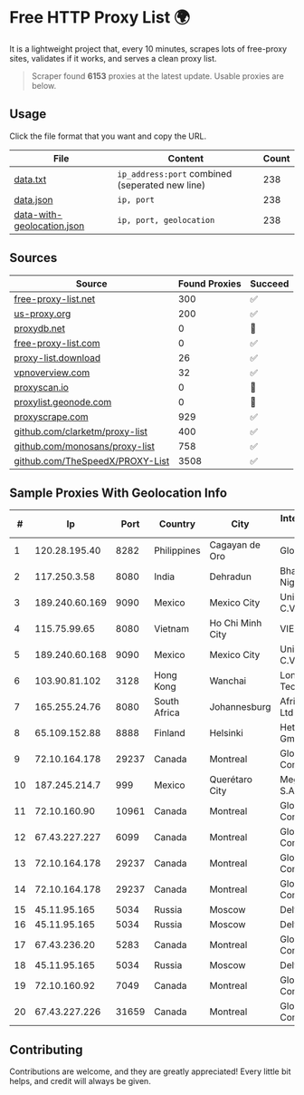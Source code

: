 
# Free HTTP Proxy List 🌍

It is a lightweight project that, every 10 minutes, scrapes lots of free-proxy sites, validates if it works, and serves a clean proxy list.


> Scraper found **6153** proxies at the latest update. Usable proxies are below.

## Usage

Click the file format that you want and copy the URL.


|File|Content|Count|
|----|-------|-----|
|[data.txt](https://raw.githubusercontent.com/themiralay/Proxy-List-World/master/data.txt)|`ip_address:port` combined (seperated new line)|238|
|[data.json](https://raw.githubusercontent.com/themiralay/Proxy-List-World/master/data.json)|`ip, port`|238|
|[data-with-geolocation.json](https://raw.githubusercontent.com/themiralay/Proxy-List-World/master/data-with-geolocation.json)|`ip, port, geolocation`|238|

## Sources

|Source|Found Proxies|Succeed|
|------|-------------|-------|
|[free-proxy-list.net](https://free-proxy-list.net)|300|✅|
|[us-proxy.org](https://www.us-proxy.org)|200|✅|
|[proxydb.net](http://proxydb.net)|0|🚫|
|[free-proxy-list.com](https://free-proxy-list.com/?page=&port=&type%5B%5D=http&type%5B%5D=https&up_time=0&search=Search)|0|✅|
|[proxy-list.download](https://www.proxy-list.download/HTTP)|26|✅|
|[vpnoverview.com](https://vpnoverview.com/privacy/anonymous-browsing/free-proxy-servers)|32|✅|
|[proxyscan.io](https://www.proxyscan.io)|0|🚫|
|[proxylist.geonode.com](https://proxylist.geonode.com/api/proxy-list?limit=300&page=1&sort_by=lastChecked&sort_type=desc&protocols=http,https)|0|🚫|
|[proxyscrape.com](https://api.proxyscrape.com/v2/?request=displayproxies&protocol=http&timeout=10000&country=all&ssl=all&anonymity=all)|929|✅|
|[github.com/clarketm/proxy-list](https://raw.githubusercontent.com/clarketm/proxy-list/master/proxy-list-raw.txt)|400|✅|
|[github.com/monosans/proxy-list](https://raw.githubusercontent.com/monosans/proxy-list/main/proxies/http.txt)|758|✅|
|[github.com/TheSpeedX/PROXY-List](https://raw.githubusercontent.com/TheSpeedX/PROXY-List/master/http.txt)|3508|✅|


## Sample Proxies With Geolocation Info

|#|Ip|Port|Country|City|Internet Service Provider|
|-|--|----|-------|----|-------------------------|
|1|120.28.195.40|8282|Philippines|Cagayan de Oro|Globe Telecom|
|2|117.250.3.58|8080|India|Dehradun|Bharat Sanchar Nigam Ltd|
|3|189.240.60.169|9090|Mexico|Mexico City|Uninet S.A. de C.V.|
|4|115.75.99.65|8080|Vietnam|Ho Chi Minh City|VIETELxdsl|
|5|189.240.60.168|9090|Mexico|Mexico City|Uninet S.A. de C.V.|
|6|103.90.81.102|3128|Hong Kong|Wanchai|Lonlife Technology Co.|
|7|165.255.24.76|8080|South Africa|Johannesburg|Afrihost (Pty) Ltd|
|8|65.109.152.88|8888|Finland|Helsinki|Hetzner Online GmbH|
|9|72.10.164.178|29237|Canada|Montreal|GloboTech Communications|
|10|187.245.214.7|999|Mexico|Querétaro City|Mega Cable, S.A. de C.V.|
|11|72.10.160.90|10961|Canada|Montreal|GloboTech Communications|
|12|67.43.227.227|6099|Canada|Montreal|GloboTech Communications|
|13|72.10.164.178|29237|Canada|Montreal|GloboTech Communications|
|14|72.10.164.178|29237|Canada|Montreal|GloboTech Communications|
|15|45.11.95.165|5034|Russia|Moscow|Delta Ltd|
|16|45.11.95.165|5034|Russia|Moscow|Delta Ltd|
|17|67.43.236.20|5283|Canada|Montreal|GloboTech Communications|
|18|45.11.95.165|5034|Russia|Moscow|Delta Ltd|
|19|72.10.160.92|7049|Canada|Montreal|GloboTech Communications|
|20|67.43.227.226|31659|Canada|Montreal|GloboTech Communications|



## Contributing

Contributions are welcome, and they are greatly appreciated! Every
little bit helps, and credit will always be given.

